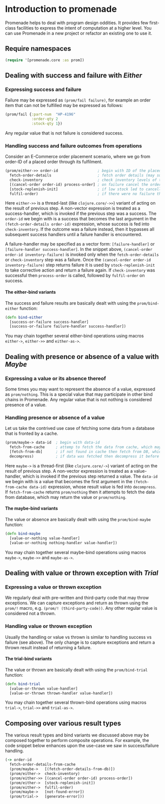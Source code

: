 # Introduction to promenade

Promenade helps to deal with program design oddities. It provides few first-class facilities to express the intent of
computation at a higher level. You can use Promenade in a new project or refactor an existing one to use it.


## Require namespaces

```clojure
(require '[promenade.core :as prom])
```


## Dealing with success and failure with _Either_

### Expressing success and failure

Failure may be expressed as `(prom/fail failure)`, for example an order item that can not be fulfilled may be
expressed as follows:

```clojure
(prom/fail {:part-num  "HP-4196"
            :order-qty 2
            :stock-qty 1})
```

Any regular value that is not failure is considered success.


### Handling success and failure outcomes from operations

Consider an E-Commerce order placement scenario, where we go from order-ID of a placed order through its fulfilment.

```clojure
(prom/either->> order-id                  ; begin with ID of the placed order
  fetch-order-details                     ; fetch order details (may succeed or fail)
  check-inventory                         ; check inventory levels of the items in order (may succeed or fail)
  [(cancel-order order-id) process-order] ; on failure cancel the order, else process the order
  [stock-replenish-init]                  ; if low stock led to cancelled order then initiate stock replenishment
  fulfil-order)                           ; if there were no failure then initiate order fulfilment
```

Here `either->>` is a thread-last (like `clojure.core/->>`) variant of acting on the result of previous step. A
non-vector expression is treated as a success-handler, which is invoked if the previous step was a success. The
`order-id` we begin with is a success that becomes the last argument in the `(fetch-order-details order-id)`
expression, whose success is fed into `check-inventory`. If the outcome was a failure instead, then it bypasses
all subsequent success handlers until a failure handler is encountered.

A failure-handler may be specified as a vector form: `[failure-handler]` or `[failure-handler success-handler]`.
In the snippet above, `(cancel-order order-id inventory-failure)` is invoked only when the `fetch-order-details`
or `check-inventory` step was a failure. Once the `(cancel-order order-id inventory-failure)` step returns failure
it is used by `stock-replenish-init` to take corrective action and return a failure again. If `check-inventory`
was successful then `process-order` is called, followed by `fulfil-order` on success.

#### The either-bind variants

The success and failure results are basically dealt with using the `prom/bind-either` function:

```clojure
(defn bind-either
  [success-or-failure success-handler]
  [success-or-failure failure-handler success-handler])
```

You may chain together several either-bind operations using macros `either->`, `either->>` and `either-as->`.


## Dealing with presence or absence of a value with _Maybe_

### Expressing a value or its absence thereof

Some times you may want to represent the absence of a value, expressed as `prom/nothing`. This is a special
value that may participate in other bind chains in Promenade. Any regular value that is not nothing is considered
presence of a value.


### Handling presence or absence of a value

Let us take the contrived use case of fetching some data from a database that is fronted by a cache.

```clojure
(prom/maybe-> data-id  ; begin with data-id
  fetch-from-cache     ; attemp to fetch the data from cache, which may return a value or prom/nothing
  [fetch-from-db]      ; if not found in cache then fetch from DB, which may return a value or prom/nothing
  decompress)          ; if data was fetched then decompress it before returning to the caller
```

Here `maybe->` is a thread-first (like `clojure.core/->`) variant of acting on the result of previous step. A
non-vector expression is treated as a value-handler, which is invoked if the previous step returned a value.
The `data-id` we begin with is a value that becomes the first argument in the `(fetch-from-cache data-id)`
expression, whose result value is fed into `decompress`. If `fetch-from-cache` returns `prom/nothing` then it
attempts to fetch the data from database, which may return the value or `prom/nothing`.

#### The maybe-bind variants

The value or absence are basically dealt with using the `prom/bind-maybe` function:

```clojure
(defn bind-maybe
  [value-or-nothing value-handler]
  [value-or-nothing nothing-handler value-handler])
```

You may chain together several maybe-bind operations using macros `maybe->`, `maybe->>` and `maybe-as->`.


## Dealing with value or thrown exception with _Trial_

### Expressing a value or thrown exception

We regularly deal with pre-written and third-party code that may throw exceptions. We can capture exceptions
and return as thrown using the `prom/!` macro, e.g. `(prom/! (third-party-code))`. Any other regular value is
considered not a thrown.


### Handling value or thrown exception

Usually the handling or value vs thrown is similar to handling success vs failure (see above). The only change
is to capture exceptions and return a thrown result instead of returning a failure.

#### The trial-bind variants

The value or thrown are basically dealt with using the `prom/bind-trial` function:

```clojure
(defn bind-trial
  [value-or-thrown value-handler]
  [value-or-thrown thrown-handler value-handler])
```

You may chain together several thrown-bind operations using macros `trial->`, `trial->>` and `trial-as->`.


## Composing over various result types

The various result types and bind variants we discussed above may be composed together to perform composite operations.
For example, the code snippet below enhances upon the use-case we saw in success/failure handling.

```clojure
(-> order-id
  fetch-order-details-from-cache
  (prom/maybe->   [(fetch-order-details-from-db)])
  (prom/either->  check-inventory)
  (prom/either->> [(cancel-order order-id) process-order])
  (prom/either->  [stock-replenish-init])
  (prom/either->  fulfil-order)
  (prom/maybe->   [not-found-error])
  (prom/trial->   [generate-error]))
```

